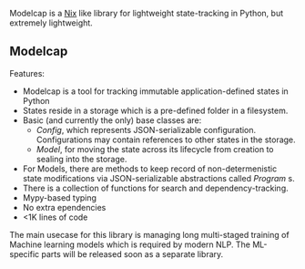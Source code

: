 Modelcap is a [Nix](http://nixos.org/nix) like library for lightweight
state-tracking in Python, but extremely lightweight.

Modelcap
--------

Features:

* Modelcap is a tool for tracking immutable application-defined states in Python
* States reside in a storage which is a pre-defined folder in a filesystem.
* Basic (and currently the only) base classes are:
  - _Config_, which represents JSON-serializable configuration. Configurations
    may contain references to other states in the storage.
  - _Model_, for moving the state across its lifecycle from creation to
    sealing into the storage.
* For Models, there are methods to keep record of non-determenistic state
  modifications via JSON-serializable abstractions called _Program_ s.
* There is a collection of functions for search and dependency-tracking.
* Mypy-based typing
* No extra ependencies
* <1K lines of code

The main usecase for this library is managing long multi-staged training of Machine
learning models which is required by modern NLP. The ML-specific parts will be
released soon as a separate library.
